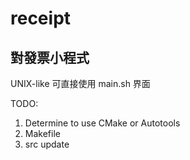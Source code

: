 # receipt
## 對發票小程式
UNIX-like 可直接使用 main.sh 界面

TODO:
1. Determine to use CMake or Autotools
2. Makefile
3. src update
